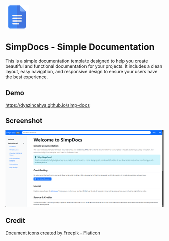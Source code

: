 <img src="https://raw.githubusercontent.com/dyazincahya/simp-docs/refs/heads/main/images/icon.png" height="74" />

# SimpDocs - Simple Documentation
This is a simple documentation template designed to help you create beautiful and functional documentation for your projects. It includes a clean layout, easy navigation, and responsive design to ensure your users have the best experience.

## Demo
https://dyazincahya.github.io/simp-docs

## Screenshot
<img src="https://raw.githubusercontent.com/dyazincahya/simp-docs/refs/heads/main/images/simp-docs-v1.0.png" />

## Credit
<a href="https://www.flaticon.com/free-icons/document" title="document icons">Document icons created by Freepik - Flaticon</a>
